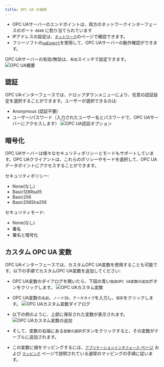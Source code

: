 ```yaml
---
title: OPC UA の接続
---
```


- OPC UAサーバーのエンドポイントは、両方のネットワークインターフェースのポート `4840` に割り当てられています
- IPアドレスの設定は、[`ネットワーク`](Network.md)のページで確認できます。
- フリーソフトの[`uaExpert`](https://www.unified-automation.com/products/development-tools/uaexpert.html)を使用して、OPC UAサーバーの動作確認ができます。

OPC UAサーバーの有効/無効は、`有効`スイッチで設定できます。
![OPC UA概要](/img/applicationinterface/opcua_overview.png)

## 認証

OPC UAインターフェースでは、ドロップダウンメニューにより、任意の認証設定を選択することができます。ユーザーが選択できるのは:

- Anonymous (認証不要)
- ユーザー/パスワード（入力されたユーザー名とパスワードで、OPC UAサーバーにアクセスします）
  ![OPC UA認証オプション](/img/applicationinterface/opcua_auth.png)

## 暗号化

OPC UAサーバーは様々なセキュリティポリシーとモードもサポートしています。OPC UAクライアントは、これらのポリシーやモードを選択して、OPC UAデータポイントにアクセスすることができます。

セキュリティポリシー:

- None(なし)
- Basic128Rsa15
- Basic256
- Basic256Sha256

セキュリティモード:

- None(なし)
- 署名
- 署名と暗号化

## カスタム OPC UA 変数

OPC UAインターフェースでは、カスタムOPC UA変数を使用することも可能です。以下の手順でカスタムOPC UA変数を追加してください:

- OPC UA変数のダイアログを開いたら、下図の青い`独自OPC UA変数の追加`ボタンをクリックします。
  ![OPC UAカスタム変数](/img/applicationinterface/opcua_custom.png)

- OPC UA変数の`名前`、`ノードID`、`データタイプ`を入力し、`保存`をクリックします。
  ![OPC UAカスタム変数ダイアログ](/img/applicationinterface/add_opcua_custom.png)

- 以下の例のように、上部に保存された変数が表示されます。
  ![OPC UAカスタム変数の追加](/img/applicationinterface/added_new_opcua_variable.png)

- そして、変数の右端にある`変数の選択`ボタンをクリックすると、その変数がテーブルに追加されます。
- この変数に値をマッピングするには、[`アプリケーションインタフェース` ページ](ApplicationInterface.md) および [`マッピング`](Mapping.md) ページで説明されている通常のマッピングの手順に従います。
